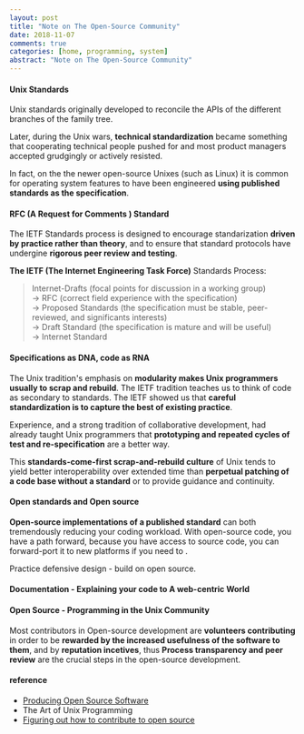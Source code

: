 ```yaml
---
layout: post
title: "Note on The Open-Source Community"
date: 2018-11-07
comments: true
categories: [home, programming, system]
abstract: "Note on The Open-Source Community"
---
```


#### Unix Standards

Unix standards originally developed to reconcile the APIs of the different branches of the family tree.

Later, during the Unix wars, **technical standardization** became something that cooperating technical people pushed for and most product managers accepted grudgingly or actively resisted.

In fact, on the the newer open-source Unixes (such as Linux) it is common for operating system features to have been engineered **using published standards as the specification**.

#### RFC (A Request for Comments ) Standard

The IETF Standards process is designed to encourage standarization **driven by practice rather than theory**, and to ensure that standard protocols have undergine **rigorous peer review and testing**.

**The IETF (The Internet Engineering Task Force)** Standards Process:

> Internet-Drafts (focal points for discussion in a working group)  
> -> RFC (correct field experience with the specification)  
> -> Proposed Standards (the specification must be stable, peer-reviewed, and significants interests)  
> -> Draft Standard (the specification is mature and will be useful)  
> -> Internet Standard

#### Specifications as DNA, code as RNA

The Unix tradition's emphasis on **modularity makes Unix programmers usually to scrap and rebuild**. The IETF tradition teaches us to think of code as secondary to standards. The IETF showed us that **careful standardization is to capture the best of existing practice**.

Experience, and a strong tradition of collaborative development, had already taught Unix programmers that **prototyping and repeated cycles of test and re-specification** are a better way.

This **standards-come-first scrap-and-rebuild culture** of Unix tends to yield better interoperability over extended time than **perpetual patching of a code base without a standard** or to provide guidance and continuity.

#### Open standards and Open source

**Open-source implementations of a published standard** can both tremendously reducing your coding workload. With open-source code, you have a path forward, because you have access to source code, you can forward-port it to new platforms if you need to .

Practice defensive design - build on open source.

#### Documentation - Explaining your code to A web-centric World

#### Open Source - Programming in the Unix Community

Most contributors in Open-source development are **volunteers contributing** in order to be **rewarded by the increased usefulness of the software to them**, and by **reputation incetives**, thus **Process transparency and peer review** are the crucial steps in the open-source development.

#### reference

-   [Producing Open Source Software](https://producingoss.com/en/index.html)
-   The Art of Unix Programming
-   [Figuring out how to contribute to open source](https://jvns.ca/blog/2017/08/06/contributing-to-open-source/)
